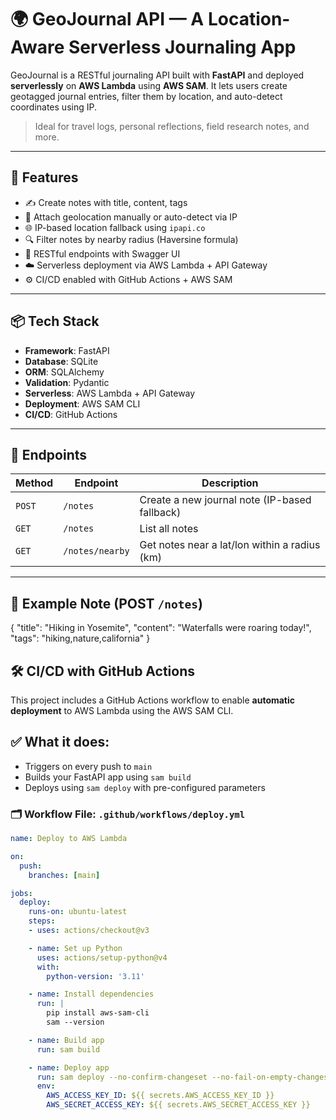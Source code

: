 # 🌍 GeoJournal API — A Location-Aware Serverless Journaling App

GeoJournal is a RESTful journaling API built with **FastAPI** and deployed **serverlessly** on **AWS Lambda** using **AWS SAM**. It lets users create geotagged journal entries, filter them by location, and auto-detect coordinates using IP.

> Ideal for travel logs, personal reflections, field research notes, and more.

---

## 🚀 Features

- ✍️ Create notes with title, content, tags
- 📍 Attach geolocation manually or auto-detect via IP
- 🌐 IP-based location fallback using `ipapi.co`
- 🔍 Filter notes by nearby radius (Haversine formula)
- 📄 RESTful endpoints with Swagger UI
- ☁️ Serverless deployment via AWS Lambda + API Gateway
- ⚙️ CI/CD enabled with GitHub Actions + AWS SAM

---

## 📦 Tech Stack

- **Framework**: FastAPI
- **Database**: SQLite
- **ORM**: SQLAlchemy
- **Validation**: Pydantic
- **Serverless**: AWS Lambda + API Gateway
- **Deployment**: AWS SAM CLI
- **CI/CD**: GitHub Actions

---

## 📁 Endpoints

| Method | Endpoint         | Description |
|--------|------------------|-------------|
| `POST` | `/notes`         | Create a new journal note (IP-based fallback) |
| `GET`  | `/notes`         | List all notes |
| `GET`  | `/notes/nearby`  | Get notes near a lat/lon within a radius (km) |

---

## 🧪 Example Note (POST `/notes`)


{
  "title": "Hiking in Yosemite",
  "content": "Waterfalls were roaring today!",
  "tags": "hiking,nature,california"
}

## 🛠 CI/CD with GitHub Actions

This project includes a GitHub Actions workflow to enable **automatic deployment** to AWS Lambda using the AWS SAM CLI.

## ✅ What it does:

- Triggers on every push to `main`
- Builds your FastAPI app using `sam build`
- Deploys using `sam deploy` with pre-configured parameters

### 🗂 Workflow File: `.github/workflows/deploy.yml`

```yaml
name: Deploy to AWS Lambda

on:
  push:
    branches: [main]

jobs:
  deploy:
    runs-on: ubuntu-latest
    steps:
    - uses: actions/checkout@v3

    - name: Set up Python
      uses: actions/setup-python@v4
      with:
        python-version: '3.11'

    - name: Install dependencies
      run: |
        pip install aws-sam-cli
        sam --version

    - name: Build app
      run: sam build

    - name: Deploy app
      run: sam deploy --no-confirm-changeset --no-fail-on-empty-changeset --stack-name geo-journal-api --capabilities CAPABILITY_IAM --region us-east-1
      env:
        AWS_ACCESS_KEY_ID: ${{ secrets.AWS_ACCESS_KEY_ID }}
        AWS_SECRET_ACCESS_KEY: ${{ secrets.AWS_SECRET_ACCESS_KEY }}


